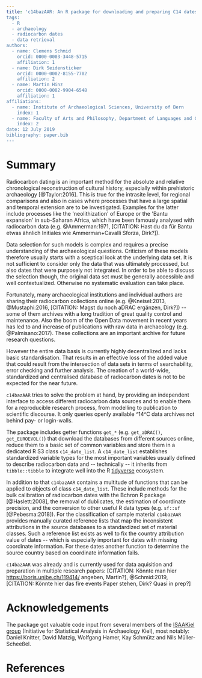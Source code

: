 ```yaml
---
title: 'c14bazAAR: An R package for downloading and preparing C14 dates from different source databases
tags:
  - R
  - archaeology
  - radiocarbon dates
  - data retrieval
authors:
  - name: Clemens Schmid
    orcid: 0000-0003-3448-5715
    affiliation: 1
  - name: Dirk Seidensticker
    orcid: 0000-0002-8155-7702
    affiliation: 2
  - name: Martin Hinz
    orcid: 0000-0002-9904-6548
    affiliation: 1
affiliations:
  - name: Institute of Archaeological Sciences, University of Bern
    index: 1
  - name: Faculty of Arts and Philosophy, Department of Languages and Cultures, Ghent University
    index: 2
date: 12 July 2019
bibliography: paper.bib
---
```


# Summary

Radiocarbon dating is an important method for the absolute and relative chronological reconstruction of cultural history, especially within prehistoric archaeology [@Taylor:2016]. This is true for the intrasite level, for regional comparisons and also in cases where processes that have a large spatial and temporal extension are to be investigated. Examples for the latter include processes like the 'neolithization' of Europe or the 'Bantu expansion' in sub-Saharan Africa, which have been famously analysed with radiocarbon data (e.g. @Ammerman:1971, [CITATION: Hast du da für Bantu etwas ähnlich Initiales wie Ammerman+Cavalli Sforza, Dirk?]). 

Data selection for such models is complex and requires a precise understanding of the archaeological questions. Criticism of these models therefore usually starts with a sceptical look at the underlying data set. It is not sufficient to consider only the data that was ultimately processed, but also dates that were purposely not integrated. In order to be able to discuss the selection though, the original data set must be generally accessible and well contextualized. Otherwise no systematic evaluation can take place.

Fortunately, many archaeological institutions and individual authors are sharing their radiocarbon collections online (e.g. @Kneisel:2013, @Mustaphi:2016, [CITATION: Magst du noch aDRAC ergänzen, Dirk?]) -- some of them archives with a long tradition of great quality control and maintenance. Also the boom of the Open Data movement in recent years has led to and increase of publications with raw data in archaeology (e.g. @Palmisano:2017). These collections are an important archive for future research questions. 

However the entire data basis is currently highly decentralized and lacks basic standardisation. That results in an effective loss of the added value that could result from the intersection of data sets in terms of searchability, error checking and further analysis. The creation of a world-wide, standardized and centralised database of radiocarbon dates is not to be expected for the near future.

``c14bazAAR`` tries to solve the problem at hand, by providing an independent interface to access different radiocarbon data sources and to enable them for a reproducible research process, from modelling to publication to scientific discourse. It only queries openly available ^14^C data archives not behind pay- or login-walls.

The package includes getter functions `get_*` (e.g. `get_aDRAC()`, `get_EUROEVOL()`) that download the databases from different sources online, reduce them to a basic set of common variables and store them in a dedicated R S3 class `c14_date_list`. A `c14_date_list` establishes standardized variable types for the most important variables usually defined to describe radiocarbon data and -- technically -- it inherits from `tibble::tibble` to integrate well into the R [tidyverse](https://www.tidyverse.org/) ecosystem.

In addition to that ``c14bazAAR`` contains a multitude of functions that can be applied to objects of class `c14_date_list`. These include methods for the bulk calibration of radiocarbon dates with the Bchron R package [@Haslett:2008], the removal of dublicates, the estimation of coordinate precision, and the conversion to other useful R data types (e.g. `sf::sf` [@Pebesma:2018]). For the classification of sample material ``c14bazAAR`` provides manually curated reference lists that map the inconsistent attributions in the source databases to a standardized set of material classes. Such a reference list exists as well to fix the country attribution value of dates -- which is especially important for dates with missing coordinate information. For these dates another function to determine the source country based on coordinate information fails.

``c14bazAAR`` was already and is currently used for data aquisition and preparation in multiple research papers: [CITATION: Könnte man hier https://boris.unibe.ch/119414/ angeben, Martin?], @Schmid:2019, [CITATION: Könnte hier das fire events Paper stehen, Dirk? Quasi in prep?]

# Acknowledgements

The package got valuable code input from several members of the [ISAAKiel group](https://isaakiel.github.io) (Initiative for Statistical Analysis in Archaeology Kiel), most notably: Daniel Knitter, David Matzig, Wolfgang Hamer, Kay Schmütz and Nils Müller-Scheeßel.

# References
